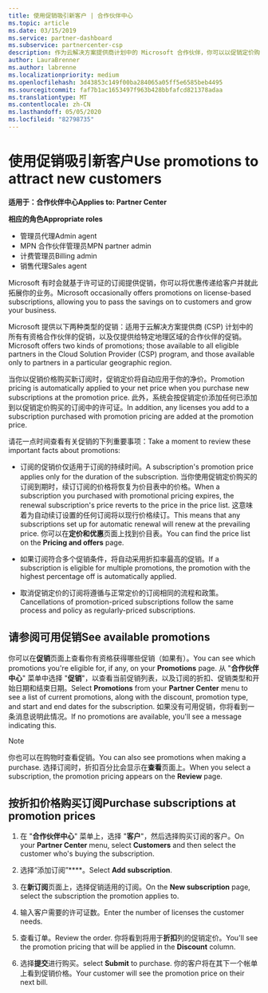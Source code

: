 ```yaml
---
title: 使用促销吸引新客户 | 合作伙伴中心
ms.topic: article
ms.date: 03/15/2019
ms.service: partner-dashboard
ms.subservice: partnercenter-csp
description: 作为云解决方案提供商计划中的 Microsoft 合作伙伴，你可以以促销定价购买订阅并将优惠传递给你的客户。
author: LauraBrenner
ms.author: labrenne
ms.localizationpriority: medium
ms.openlocfilehash: 3d43853c149f00ba284065a05ff5e6585beb4495
ms.sourcegitcommit: faf7b1ac1653497f963b428bbfafcd821378adaa
ms.translationtype: MT
ms.contentlocale: zh-CN
ms.lasthandoff: 05/05/2020
ms.locfileid: "82798735"
---
```

# <a name="use-promotions-to-attract-new-customers"></a><span data-ttu-id="09dd5-103">使用促销吸引新客户</span><span class="sxs-lookup"><span data-stu-id="09dd5-103">Use promotions to attract new customers</span></span>  

<span data-ttu-id="09dd5-104">**适用于：合作伙伴中心**</span><span class="sxs-lookup"><span data-stu-id="09dd5-104">**Applies to: Partner Center**</span></span>

<span data-ttu-id="09dd5-105">**相应的角色**</span><span class="sxs-lookup"><span data-stu-id="09dd5-105">**Appropriate roles**</span></span>
-   <span data-ttu-id="09dd5-106">管理员代理</span><span class="sxs-lookup"><span data-stu-id="09dd5-106">Admin agent</span></span>
-   <span data-ttu-id="09dd5-107">MPN 合作伙伴管理员</span><span class="sxs-lookup"><span data-stu-id="09dd5-107">MPN partner admin</span></span>
-   <span data-ttu-id="09dd5-108">计费管理员</span><span class="sxs-lookup"><span data-stu-id="09dd5-108">Billing admin</span></span>
-   <span data-ttu-id="09dd5-109">销售代理</span><span class="sxs-lookup"><span data-stu-id="09dd5-109">Sales agent</span></span>

<!--[FWLink: https://go.microsoft.com/fwlink/?linkid=852469]-->

<span data-ttu-id="09dd5-110">Microsoft 有时会就基于许可证的订阅提供促销，你可以将优惠传递给客户并就此拓展你的业务。</span><span class="sxs-lookup"><span data-stu-id="09dd5-110">Microsoft occasionally offers promotions on license-based subscriptions, allowing you to pass the savings on to customers and grow your business.</span></span> 

<span data-ttu-id="09dd5-111">Microsoft 提供以下两种类型的促销：适用于云解决方案提供商 (CSP) 计划中的所有有资格合作伙伴的促销，以及仅提供给特定地理区域的合作伙伴的促销。</span><span class="sxs-lookup"><span data-stu-id="09dd5-111">Microsoft offers two kinds of promotions; those available to all eligible partners in the Cloud Solution Provider (CSP) program, and those available only to partners in a particular geographic region.</span></span>

<span data-ttu-id="09dd5-112">当你以促销价格购买新订阅时，促销定价将自动应用于你的净价。</span><span class="sxs-lookup"><span data-stu-id="09dd5-112">Promotion pricing is automatically applied to your net price when you purchase new subscriptions at the promotion price.</span></span> <span data-ttu-id="09dd5-113">此外，系统会按促销定价添加任何已添加到以促销定价购买的订阅中的许可证。</span><span class="sxs-lookup"><span data-stu-id="09dd5-113">In addition, any licenses you add to a subscription purchased with promotion pricing are added at the promotion price.</span></span> 

<span data-ttu-id="09dd5-114">请花一点时间查看有关促销的下列重要事项：</span><span class="sxs-lookup"><span data-stu-id="09dd5-114">Take a moment to review these important facts about promotions:</span></span>

-   <span data-ttu-id="09dd5-115">订阅的促销价仅适用于订阅的持续时间。</span><span class="sxs-lookup"><span data-stu-id="09dd5-115">A subscription's promotion price applies only for the duration of the subscription.</span></span> <span data-ttu-id="09dd5-116">当你使用促销定价购买的订阅到期时，续订订阅的价格将恢复为价目表中的价格。</span><span class="sxs-lookup"><span data-stu-id="09dd5-116">When a subscription you purchased with promotional pricing expires, the renewal subscription's price reverts to the price in the price list.</span></span> <span data-ttu-id="09dd5-117">这意味着为自动续订设置的任何订阅将以现行价格续订。</span><span class="sxs-lookup"><span data-stu-id="09dd5-117">This means that any subscriptions set up for automatic renewal will renew at the prevailing price.</span></span> <span data-ttu-id="09dd5-118">你可以在**定价和优惠**页面上找到价目表。</span><span class="sxs-lookup"><span data-stu-id="09dd5-118">You can find the price list on the **Pricing and offers** page.</span></span> 

-   <span data-ttu-id="09dd5-119">如果订阅符合多个促销条件，将自动采用折扣率最高的促销。</span><span class="sxs-lookup"><span data-stu-id="09dd5-119">If a subscription is eligible for multiple promotions, the promotion with the highest percentage off is automatically applied.</span></span>

-   <span data-ttu-id="09dd5-120">取消促销定价的订阅将遵循与正常定价的订阅相同的流程和政策。</span><span class="sxs-lookup"><span data-stu-id="09dd5-120">Cancellations of promotion-priced subscriptions follow the same process and policy as regularly-priced subscriptions.</span></span>

## <a name="see-available-promotions"></a><span data-ttu-id="09dd5-121">请参阅可用促销</span><span class="sxs-lookup"><span data-stu-id="09dd5-121">See available promotions</span></span>

<span data-ttu-id="09dd5-122">你可以在**促销**页面上查看你有资格获得哪些促销（如果有）。</span><span class="sxs-lookup"><span data-stu-id="09dd5-122">You can see which promotions you're eligible for, if any, on your **Promotions** page.</span></span> <span data-ttu-id="09dd5-123">从 "**合作伙伴中心**" 菜单中选择 "**促销**"，以查看当前促销列表，以及订阅的折扣、促销类型和开始日期和结束日期。</span><span class="sxs-lookup"><span data-stu-id="09dd5-123">Select **Promotions** from your **Partner Center** menu to see a list of current promotions, along with the discount, promotion type, and start and end dates for the subscription.</span></span> <span data-ttu-id="09dd5-124">如果没有可用促销，你将看到一条消息说明此情况。</span><span class="sxs-lookup"><span data-stu-id="09dd5-124">If no promotions are available, you'll see a message indicating this.</span></span> 

> [!NOTE]  
> <span data-ttu-id="09dd5-125">你也可以在购物时查看促销。</span><span class="sxs-lookup"><span data-stu-id="09dd5-125">You can also see promotions when making a purchase.</span></span> <span data-ttu-id="09dd5-126">选择订阅时，折扣百分比会显示在**查看**页面上。</span><span class="sxs-lookup"><span data-stu-id="09dd5-126">When you select a subscription, the promotion pricing appears on the **Review** page.</span></span>

## <a name="purchase-subscriptions-at-promotion-prices"></a><span data-ttu-id="09dd5-127">按折扣价格购买订阅</span><span class="sxs-lookup"><span data-stu-id="09dd5-127">Purchase subscriptions at promotion prices</span></span>

1. <span data-ttu-id="09dd5-128">在 "**合作伙伴中心**" 菜单上，选择 "**客户**"，然后选择购买订阅的客户。</span><span class="sxs-lookup"><span data-stu-id="09dd5-128">On your **Partner Center** menu, select **Customers** and then select the customer who's buying the subscription.</span></span> 

2. <span data-ttu-id="09dd5-129">选择“添加订阅”\*\*\*\*。</span><span class="sxs-lookup"><span data-stu-id="09dd5-129">Select **Add subscription**.</span></span>

3. <span data-ttu-id="09dd5-130">在**新订阅**页面上，选择促销适用的订阅。</span><span class="sxs-lookup"><span data-stu-id="09dd5-130">On the **New subscription** page, select the subscription the promotion applies to.</span></span>

4. <span data-ttu-id="09dd5-131">输入客户需要的许可证数。</span><span class="sxs-lookup"><span data-stu-id="09dd5-131">Enter the number of licenses the customer needs.</span></span> 

5. <span data-ttu-id="09dd5-132">查看订单。</span><span class="sxs-lookup"><span data-stu-id="09dd5-132">Review the order.</span></span> <span data-ttu-id="09dd5-133">你将看到将用于**折扣**列的促销定价。</span><span class="sxs-lookup"><span data-stu-id="09dd5-133">You'll see the promotion pricing that will be applied in the **Discount** column.</span></span>  

6.  <span data-ttu-id="09dd5-134">选择**提交**进行购买。</span><span class="sxs-lookup"><span data-stu-id="09dd5-134">select **Submit** to purchase.</span></span> <span data-ttu-id="09dd5-135">你的客户将在其下一个帐单上看到促销价格。</span><span class="sxs-lookup"><span data-stu-id="09dd5-135">Your customer will see the promotion price on their next bill.</span></span>  



